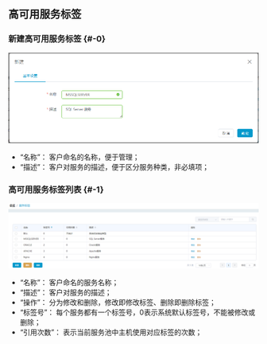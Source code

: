 ## 高可用服务标签

### 新建高可用服务标签 {#-0}

![](/assets/20190410123157.png)

*   “名称”： 客户命名的名称，便于管理；
*   “描述”： 客户对服务的描述，便于区分服务种类，非必填项；

### 高可用服务标签列表 {#-1}

![](/assets/20190410132315.png)

*   “名称”： 客户命名的服务名称；
*   “描述”： 客户对服务的描述；
*   “操作”： 分为修改和删除，修改即修改标签、删除即删除标签；
*   “标签号”： 每个服务都有一个标签号，0表示系统默认标签号，不能被修改或删除；
*   “引用次数”： 表示当前服务池中主机使用对应标签的次数；